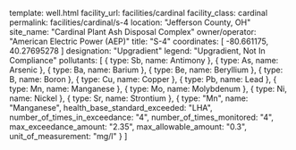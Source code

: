 template: well.html
facility_url: facilities/cardinal
facility_class: cardinal
permalink: facilities/cardinal/s-4
location: "Jefferson County, OH"
site_name: "Cardinal Plant Ash Disposal Complex"
owner/operator: "American Electric Power (AEP)"
title: "S-4"
coordinates: [
  -80.661175,
  40.27695278
]
designation: "Upgradient"
legend: "Upgradient, Not In Compliance"
pollutants: [
{
  type: Sb,
  name: Antimony
},
{
  type: As,
  name: Arsenic
},
{
  type: Ba,
  name: Barium
},
{
  type: Be,
  name: Beryllium
},
{
  type: B,
  name: Boron
},
{
  type: Cu,
  name: Copper
},
{
  type: Pb,
  name: Lead
},
{
  type: Mn,
  name: Manganese
},
{
  type: Mo,
  name: Molybdenum
},
{
  type: Ni,
  name: Nickel
},
{
  type: Sr,
  name: Strontium
},
{
  type: "Mn",
  name: "Manganese",
  health_base_standard_exceeded: "LHA",
  number_of_times_in_exceedance: "4",
  number_of_times_monitored: "4",
  max_exceedance_amount: "2.35",
  max_allowable_amount: "0.3",
  unit_of_measurement: "mg/l"
  }
]
